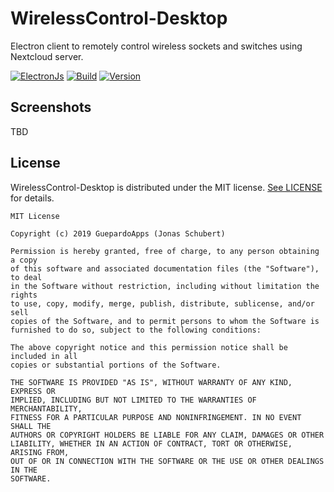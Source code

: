 # WirelessControl-Desktop

Electron client to remotely control wireless sockets and switches using Nextcloud server.

[![ElectronJs](https://img.shields.io/badge/lang-ElectronJs-darkgray.svg)](https://electronjs.org/)
[![Build](https://img.shields.io/badge/build-WIP-yellow.svg)](./)
[![Version](https://img.shields.io/badge/version-x.y.z-yellow.svg)](./)

## Screenshots

TBD

## License

WirelessControl-Desktop is distributed under the MIT license. [See LICENSE](LICENSE.md) for details.

```
MIT License

Copyright (c) 2019 GuepardoApps (Jonas Schubert)

Permission is hereby granted, free of charge, to any person obtaining a copy
of this software and associated documentation files (the "Software"), to deal
in the Software without restriction, including without limitation the rights
to use, copy, modify, merge, publish, distribute, sublicense, and/or sell
copies of the Software, and to permit persons to whom the Software is
furnished to do so, subject to the following conditions:

The above copyright notice and this permission notice shall be included in all
copies or substantial portions of the Software.

THE SOFTWARE IS PROVIDED "AS IS", WITHOUT WARRANTY OF ANY KIND, EXPRESS OR
IMPLIED, INCLUDING BUT NOT LIMITED TO THE WARRANTIES OF MERCHANTABILITY,
FITNESS FOR A PARTICULAR PURPOSE AND NONINFRINGEMENT. IN NO EVENT SHALL THE
AUTHORS OR COPYRIGHT HOLDERS BE LIABLE FOR ANY CLAIM, DAMAGES OR OTHER
LIABILITY, WHETHER IN AN ACTION OF CONTRACT, TORT OR OTHERWISE, ARISING FROM,
OUT OF OR IN CONNECTION WITH THE SOFTWARE OR THE USE OR OTHER DEALINGS IN THE
SOFTWARE.

```
